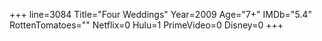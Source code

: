 +++
line=3084
Title="Four Weddings"
Year=2009
Age="7+"
IMDb="5.4"
RottenTomatoes=""
Netflix=0
Hulu=1
PrimeVideo=0
Disney=0
+++

